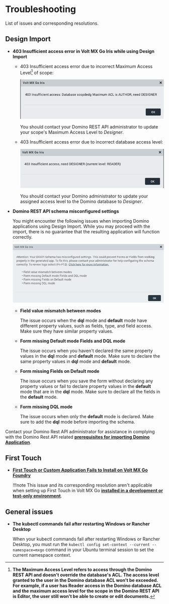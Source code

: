 # Troubleshooting

List of issues and corresponding resolutions.

## Design Import

- **403 Insufficient access error in Volt MX Go Iris while using Design Import**

    - 403 Insufficient access error due to incorrect Maximum Access Level[^1] of scope:
        
        ![Error dialog](../assets/images/didrapierr.png)

        You should contact your Domino REST API administrator to update your scope's Maximum Access Level to *Designer*.

    - 403 Insufficient access error due to incorrect database access level:

        ![Error dialog](../assets/images/diaclerr.png)
    
        You should contact your Domino administrator to update your assigned access level to the Domino database to *Designer*.

    [^1]: **The Maximum Access Level refers to access through the Domino REST API and doesn't override the database's ACL. The access level granted to the user in the Domino database ACL won't be exceeded. For example, if a user has Reader access in the Domino database ACL and the maximum access level for the scope in the Domino REST API is Editor, the user still won't be able to create or edit documents.** 

- **Domino REST API schema misconfigured settings**

    You might encounter the following issues when importing Domino applications using Design Import. While you may proceed with the import, there is no guarantee that the resulting application will function correctly.

    ![Design Import error dialog](../assets/images/didrapissues.png)

    - **Field value mismatch between modes** 

        The issue occurs when the **dql** mode and **default** mode have different property values, such as fields, type, and field access. Make sure they have similar property values.

    - **Form missing Default mode Fields and DQL mode**

        The issue occurs when you haven't declared the same property values in the **dql** mode and **default** mode. Make sure to declare the same property values in **dql** mode and **default** mode.

    - **Form missing Fields on Default mode**

        The issue occurs when you save the form without declaring any property values or fail to declare property values in the **default** mode that are in the **dql** mode. Make sure to declare all the fields in the **default** mode.

    - **Form missing DQL mode**

        The issue occurs when only the **default** mode is declared. Make sure to add the **dql** mode before importing the schema.

Contact your Domino Rest API administrator for assistance in complying with the Domino Rest API related [**prerequisites for importing Domino Application**](../tutorials/designimport.md#before-you-begin).

## First Touch

- [**First Touch or Custom Application Fails to Install on Volt MX Go Foundry**](https://support.hcltechsw.com/csm?id=kb_article&sysparm_article=KB0106427)

    !!!note
        This issue and its corresponding resolution aren't applicable when setting up First Touch in Volt MX Go [**installed in a development or test-only environment**](../tutorials/containerdeployment.md). 

## General issues

- **The kubectl commands fail after restarting Windows or Rancher Desktop**

    When your kubectl commands fail after restarting Windows or Rancher Desktop, you must run the `kubectl config set-context --current --namespace=mxgo` command in your Ubuntu terminal session to set the current namespace context.

